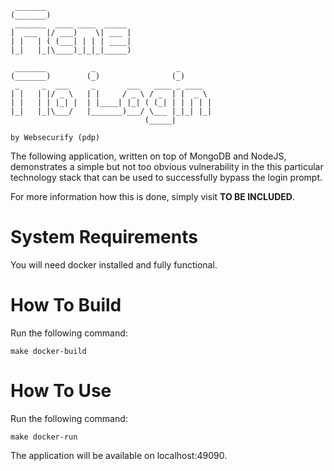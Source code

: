 	
	 _______                                     
	(_______)                                    
	 _______  ____ ____  _____                   
	|  ___  |/ ___)    \| ___ |                  
	| |   | ( (___| | | | ____|                  
	|_|   |_|\____)_|_|_|_____)                  
                                             
	 _______          _                  _       
	(_______)        (_)                (_)      
	 _     _  ___     _       ___   ____ _ ____  
	| |   | |/ _ \   | |     / _ \ / _  | |  _ \ 
	| |   | | |_| |  | |____| |_| ( (_| | | | | |
	|_|   |_|\___/   |_______)___/ \___ |_|_| |_|
	                              (_____|        
	
	by Websecurify (pdp)
	

The following application, written on top of MongoDB and NodeJS, demonstrates a simple but not too obvious vulnerability in the this particular technology stack that can be used to successfully bypass the login prompt.

For more information how this is done, simply visit **TO BE INCLUDED**.

# System Requirements

You will need docker installed and fully functional.

# How To Build

Run the following command:

	make docker-build

# How To Use

Run the following command:

	make docker-run

The application will be available on localhost:49090.

